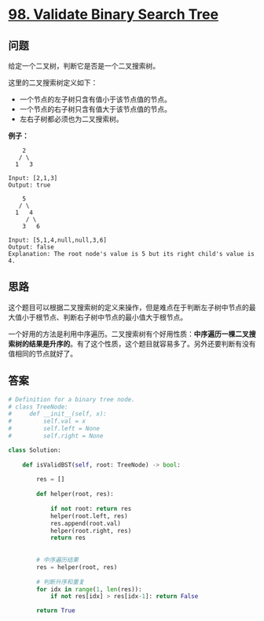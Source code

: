 # [98. Validate Binary Search Tree](https://leetcode.com/problems/validate-binary-search-tree/)

## 问题

给定一个二叉树，判断它是否是一个二叉搜索树。

这里的二叉搜索树定义如下：

- 一个节点的左子树只含有值小于该节点值的节点。
- 一个节点的右子树只含有值大于该节点值的节点。
- 左右子树都必须也为二叉搜索树。

**例子：**

```
    2
   / \
  1   3

Input: [2,1,3]
Output: true

    5
   / \
  1   4
     / \
    3   6

Input: [5,1,4,null,null,3,6]
Output: false
Explanation: The root node's value is 5 but its right child's value is 4.
```

## 思路

这个题目可以根据二叉搜索树的定义来操作，但是难点在于判断左子树中节点的最大值小于根节点、判断右子树中节点的最小值大于根节点。

一个好用的方法是利用中序遍历。二叉搜索树有个好用性质：**中序遍历一棵二叉搜索树的结果是升序的**。有了这个性质，这个题目就容易多了。另外还要判断有没有值相同的节点就好了。

## 答案

```python
# Definition for a binary tree node.
# class TreeNode:
#     def __init__(self, x):
#         self.val = x
#         self.left = None
#         self.right = None

class Solution:
    
    def isValidBST(self, root: TreeNode) -> bool:
        
        res = []
        
        def helper(root, res):
        
            if not root: return res
            helper(root.left, res)
            res.append(root.val)
            helper(root.right, res)
            return res
        
        
        # 中序遍历结果
        res = helper(root, res)
        
        # 判断升序和重复
        for idx in range(1, len(res)):
            if not res[idx] > res[idx-1]: return False

        return True
```